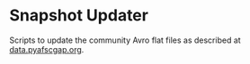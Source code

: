 # Snapshot Updater
Scripts to update the community Avro flat files as described at [data.pyafscgap.org](https://data.pyafscgap.org/).
